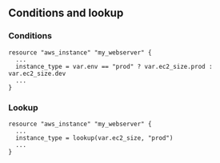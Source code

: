 ## Conditions and lookup
### Conditions 
```
resource "aws_instance" "my_webserver" {
  ...
  instance_type = var.env == "prod" ? var.ec2_size.prod : var.ec2_size.dev
  ...
}
```
### Lookup 
```
resource "aws_instance" "my_webserver" {
  ...
  instance_type = lookup(var.ec2_size, "prod")
  ...
}
```
